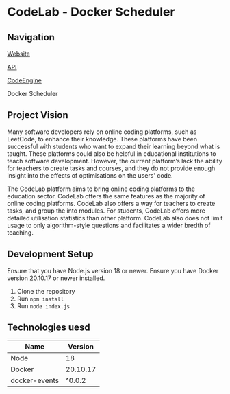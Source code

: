 # CodeLab - Docker Scheduler
## Navigation
[Website](https://github.com/mbruty/mike-CodeLab-Web)

[API](https://github.com/mbruty/mike-CodeLab-Graphql)

[CodeEngine](https://github.com/mbruty/mike-CodeLab-CodeEngine)

Docker Scheduler

## Project Vision
Many software developers rely on online coding platforms, such as LeetCode, to enhance their knowledge. These platforms have been successful with students who want to expand their learning beyond what is taught. These platforms could also be helpful in educational institutions to teach software development. However, the current platform’s lack the ability for teachers to create tasks and courses, and they do not provide enough insight into the effects of optimisations on the users' code.

The CodeLab platform aims to bring online coding platforms to the education sector. CodeLab offers the same features as the majority of online coding platforms. CodeLab also offers a way for teachers to create tasks, and group the into modules. For students, CodeLab offers more detailed utilisation statistics than other platform. CodeLab also does not limit usage to only algorithm-style questions and facilitates a wider bredth of teaching.
## Development Setup

Ensure that you have Node.js version 18 or newer.
Ensure you have Docker  version 20.10.17 or newer installed.
1.  Clone the repository
2.  Run `npm install`
3. Run `node index.js`

## Technologies uesd
|Name|Version|
|--|--|
|Node|18|
|Docker|20.10.17|
|docker-events|^0.0.2|
